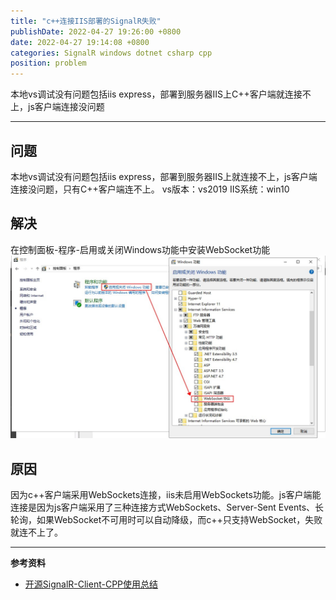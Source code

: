 ```yaml
---
title: "c++连接IIS部署的SignalR失败"
publishDate: 2022-04-27 19:26:00 +0800
date: 2022-04-27 19:14:08 +0800
categories: SignalR windows dotnet csharp cpp
position: problem
---
```


本地vs调试没有问题包括iis express，部署到服务器IIS上C++客户端就连接不上，js客户端连接没问题

---

<div id="toc"></div>

## 问题

本地vs调试没有问题包括iis express，部署到服务器IIS上就连接不上，js客户端连接没问题，只有C++客户端连不上。
vs版本：vs2019
IIS系统：win10

## 解决

在控制面板-程序-启用或关闭Windows功能中安装WebSocket功能
![安装WebSocket功能](/static/posts/2022/2022-04-27-c++连接IIS部署的SignalR失败-01.jpg)

## 原因

因为c++客户端采用WebSockets连接，iis未启用WebSockets功能。js客户端能连接是因为js客户端采用了三种连接方式WebSockets、Server-Sent Events、长轮询，如果WebSocket不可用时可以自动降级，而c++只支持WebSocket，失败就连不上了。

---

**参考资料**

- [开源SignalR-Client-CPP使用总结](https://blog.csdn.net/qq_22642239/article/details/114382710)
